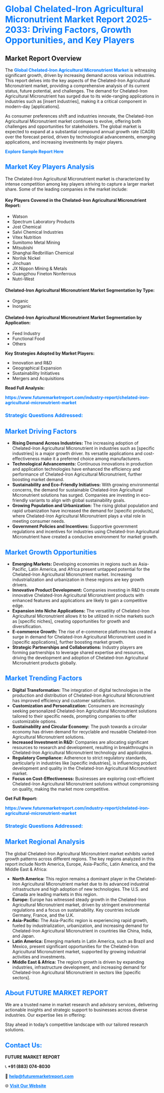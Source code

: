 <h1 style="color: #007BFF;">Global Chelated-Iron Agricultural Micronutrient Market Report 2025-2033: Driving Factors, Growth Opportunities, and Key Players</h1>

<section id="overview">
<h2>Market Report Overview</h2>
<p>The <a href="https://www.futuremarketreport.com/industry-report/chelated-iron-agricultural-micronutrient-market" style="color: #007BFF; text-decoration: none;"><strong>Global Chelated-Iron Agricultural Micronutrient Market</strong></a> is witnessing significant growth, driven by increasing demand across various industries. This report delves into the key aspects of the Chelated-Iron Agricultural Micronutrient market, providing a comprehensive analysis of its current status, future potential, and challenges. The demand for Chelated-Iron Agricultural Micronutrient has surged due to its wide-ranging applications in industries such as [insert industries], making it a critical component in modern-day [applications].</p>
<p>As consumer preferences shift and industries innovate, the Chelated-Iron Agricultural Micronutrient market continues to evolve, offering both challenges and opportunities for stakeholders. The global market is expected to expand at a substantial compound annual growth rate (CAGR) over the forecast period, driven by technological advancements, emerging applications, and increasing investments by major players.</p>
</section>

<section id="overview">
<p><a href="https://www.futuremarketreport.com/request-sample/reportId=34154" style="color: #007BFF; text-decoration: none;"><strong>Explore Sample Report Here</strong></a></p>
</section>

<section id="key-players">
<h2 style="color: #007BFF;">Market Key Players Analysis</h2>
<p>The Chelated-Iron Agricultural Micronutrient market is characterized by intense competition among key players striving to capture a larger market share. Some of the leading companies in the market include:</p>
<h4>Key Players Covered in the Chelated-Iron Agricultural Micronutrient Report:</h4>
<ul><li>Watson</li><li>Spectrum Laboratory Products</li><li>Jost Chemical</li><li>Salvi Chemical Industries</li><li>Vitex Nutrition</li><li>Sumitomo Metal Mining</li><li>Mitsubishi</li><li>Shanghai Redbrillian Chemical</li><li>Norilsk Nickel</li><li>Jinchuan</li><li>JX Nippon Mining &amp; Metals</li><li>Guangzhou Fineton Nonferrous</li><li>Nutri-West</li></ul>
<h4>Chelated-Iron Agricultural Micronutrient Market Segmentation by Type:</h4>
<ul><li>Organic</li><li>Inorganic</li></ul>

<h4>Chelated-Iron Agricultural Micronutrient Market Segmentation by Application:</h4>
<ul><li>Feed Industry</li><li>Functional Food</li><li>Others</li></ul>
<p><strong>Key Strategies Adopted by Market Players:</strong></p>
<ul>
<li>Innovation and R&D</li>
<li>Geographical Expansion</li>
<li>Sustainability Initiatives</li>
<li>Mergers and Acquisitions</li>
</ul>
</section>

<section>
<p><strong>Read Full Analysis: </strong></p><a href="https://www.futuremarketreport.com/industry-report/chelated-iron-agricultural-micronutrient-market" style="color: #007BFF; text-decoration: none;"><strong>https://www.futuremarketreport.com/industry-report/chelated-iron-agricultural-micronutrient-market</strong></a>
<h3 style="color: #007BFF;">Strategic Questions Addressed:</h3>
</section>

<section id="driving-factors">
<h2 style="color: #007BFF;">Market Driving Factors</h2>
<ul>
<li><strong>Rising Demand Across Industries:</strong> The increasing adoption of Chelated-Iron Agricultural Micronutrient in industries such as [specific industries] is a major growth driver. Its versatile applications and cost-effectiveness make it a preferred choice among manufacturers.</li>
<li><strong>Technological Advancements:</strong> Continuous innovations in production and application technologies have enhanced the efficiency and performance of Chelated-Iron Agricultural Micronutrient, further boosting market demand.</li>
<li><strong>Sustainability and Eco-Friendly Initiatives:</strong> With growing environmental concerns, the demand for sustainable Chelated-Iron Agricultural Micronutrient solutions has surged. Companies are investing in eco-friendly variants to align with global sustainability goals.</li>
<li><strong>Growing Population and Urbanization:</strong> The rising global population and rapid urbanization have increased the demand for [specific products], where Chelated-Iron Agricultural Micronutrient plays a vital role in meeting consumer needs.</li>
<li><strong>Government Policies and Incentives:</strong> Supportive government regulations and incentives for industries using Chelated-Iron Agricultural Micronutrient have created a conducive environment for market growth.</li>
</ul>
</section>

<section id="growth-opportunities">
<h2 style="color: #007BFF;">Market Growth Opportunities</h2>
<ul>
<li><strong>Emerging Markets:</strong> Developing economies in regions such as Asia-Pacific, Latin America, and Africa present untapped potential for the Chelated-Iron Agricultural Micronutrient market. Increasing industrialization and urbanization in these regions are key growth drivers.</li>
<li><strong>Innovative Product Development:</strong> Companies investing in R&D to create innovative Chelated-Iron Agricultural Micronutrient products with enhanced features and applications are likely to gain a competitive edge.</li>
<li><strong>Expansion into Niche Applications:</strong> The versatility of Chelated-Iron Agricultural Micronutrient allows it to be utilized in niche markets such as [specific niches], creating opportunities for growth and diversification.</li>
<li><strong>E-commerce Growth:</strong> The rise of e-commerce platforms has created a surge in demand for Chelated-Iron Agricultural Micronutrient used in [specific applications], further boosting market growth.</li>
<li><strong>Strategic Partnerships and Collaborations:</strong> Industry players are forming partnerships to leverage shared expertise and resources, driving the development and adoption of Chelated-Iron Agricultural Micronutrient products globally.</li>
</ul>
</section>

<section id="trending-factors">
<h2 style="color: #007BFF;">Market Trending Factors</h2>
<ul>
<li><strong>Digital Transformation:</strong> The integration of digital technologies in the production and distribution of Chelated-Iron Agricultural Micronutrient has improved efficiency and customer satisfaction.</li>
<li><strong>Customization and Personalization:</strong> Consumers are increasingly seeking personalized Chelated-Iron Agricultural Micronutrient solutions tailored to their specific needs, prompting companies to offer customizable options.</li>
<li><strong>Sustainability and Circular Economy:</strong> The push towards a circular economy has driven demand for recyclable and reusable Chelated-Iron Agricultural Micronutrient solutions.</li>
<li><strong>Increased Investment in R&D:</strong> Companies are allocating significant resources to research and development, resulting in breakthroughs in Chelated-Iron Agricultural Micronutrient technology and applications.</li>
<li><strong>Regulatory Compliance:</strong> Adherence to strict regulatory standards, particularly in industries like [specific industries], is influencing product development and quality in the Chelated-Iron Agricultural Micronutrient market.</li>
<li><strong>Focus on Cost-Effectiveness:</strong> Businesses are exploring cost-efficient Chelated-Iron Agricultural Micronutrient solutions without compromising on quality, making the market more competitive.</li>
</ul>
</section>

<section>
<p><strong>Get Full Report: </strong></p><a href="https://www.futuremarketreport.com/industry-report/chelated-iron-agricultural-micronutrient-market" style="color: #007BFF; text-decoration: none;"><strong>https://www.futuremarketreport.com/industry-report/chelated-iron-agricultural-micronutrient-market</strong></a>
<h3 style="color: #007BFF;">Strategic Questions Addressed:</h3>
</section>


<section id="regional-analysis">
<h2 style="color: #007BFF;">Market Regional Analysis</h2>
<p>The global Chelated-Iron Agricultural Micronutrient market exhibits varied growth patterns across different regions. The key regions analyzed in this report include North America, Europe, Asia-Pacific, Latin America, and the Middle East & Africa:</p>
<ul>
<li><strong>North America:</strong> This region remains a dominant player in the Chelated-Iron Agricultural Micronutrient market due to its advanced industrial infrastructure and high adoption of new technologies. The U.S. and Canada are leading markets in this region.</li>
<li><strong>Europe:</strong> Europe has witnessed steady growth in the Chelated-Iron Agricultural Micronutrient market, driven by stringent environmental regulations and a focus on sustainability. Key countries include Germany, France, and the U.K.</li>
<li><strong>Asia-Pacific:</strong> The Asia-Pacific region is experiencing rapid growth, fueled by industrialization, urbanization, and increasing demand for Chelated-Iron Agricultural Micronutrient in countries like China, India, and Japan.</li>
<li><strong>Latin America:</strong> Emerging markets in Latin America, such as Brazil and Mexico, present significant opportunities for the Chelated-Iron Agricultural Micronutrient market, supported by growing industrial activities and investments.</li>
<li><strong>Middle East & Africa:</strong> The region’s growth is driven by expanding industries, infrastructure development, and increasing demand for Chelated-Iron Agricultural Micronutrient in sectors like [specific sectors].</li>
</ul>
</section>

<footer>
<h2 style="color: #007BFF;">About FUTURE MARKET REPORT</h2>
<p>We are a trusted name in market research and advisory services, delivering actionable insights and strategic support to businesses across diverse industries. Our expertise lies in offering:</p>

<p>Stay ahead in today’s competitive landscape with our tailored research solutions.</p>

<h2 style="color: #007BFF;">Contact Us:</h2>
<p><strong>FUTURE MARKET REPORT</strong></p>
<p>📞 <strong>+91 (883) 074-8030</strong></p>
<p>📧 <strong><a href="mailto:help@futuremarketreport.com" style="color: #007BFF;">help@futuremarketreport.com</a></strong></p>
<p>🌐 <strong><a href="https://www.futuremarketreport.com/" style="color: #007BFF;">Visit Our Website</a></strong></p>
</footer>